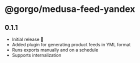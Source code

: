 # @gorgo/medusa-feed-yandex

## 0.1.1

- Initial release 🎉
- Added plugin for generating product feeds in YML format
- Runs exports manually and on a schedule
- Supports internalization
